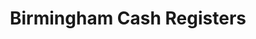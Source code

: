 ---
title: "Birmingham Cash Registers"
url: /birmingham/birmingham-cash-registers/
shop: Allgemein
---